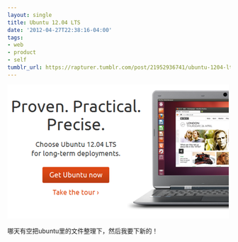 ```yaml
---
layout: single
title: Ubuntu 12.04 LTS
date: '2012-04-27T22:38:16-04:00'
tags:
- web
- product
- self
tumblr_url: https://rapturer.tumblr.com/post/21952936741/ubuntu-1204-lts
---
```

![](/assets/img/tumblr_m364m7c9ki1r0cnr9.png)

哪天有空把ubuntu里的文件整理下，然后我要下新的！

